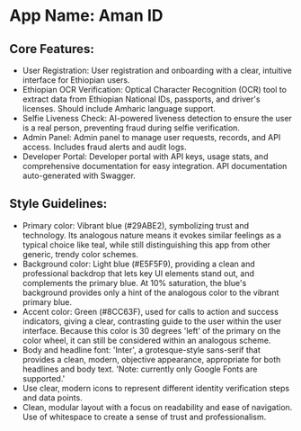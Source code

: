 # **App Name**: Aman ID

## Core Features:

- User Registration: User registration and onboarding with a clear, intuitive interface for Ethiopian users.
- Ethiopian OCR Verification: Optical Character Recognition (OCR) tool to extract data from Ethiopian National IDs, passports, and driver's licenses. Should include Amharic language support.
- Selfie Liveness Check: AI-powered liveness detection to ensure the user is a real person, preventing fraud during selfie verification.
- Admin Panel: Admin panel to manage user requests, records, and API access. Includes fraud alerts and audit logs.
- Developer Portal: Developer portal with API keys, usage stats, and comprehensive documentation for easy integration. API documentation auto-generated with Swagger.

## Style Guidelines:

- Primary color: Vibrant blue (#29ABE2), symbolizing trust and technology. Its analogous nature means it evokes similar feelings as a typical choice like teal, while still distinguishing this app from other generic, trendy color schemes.
- Background color: Light blue (#E5F5F9), providing a clean and professional backdrop that lets key UI elements stand out, and complements the primary blue. At 10% saturation, the blue's background provides only a hint of the analogous color to the vibrant primary blue.
- Accent color: Green (#8CC63F), used for calls to action and success indicators, giving a clear, contrasting guide to the user within the user interface. Because this color is 30 degrees 'left' of the primary on the color wheel, it can still be considered within an analogous scheme.
- Body and headline font: 'Inter', a grotesque-style sans-serif that provides a clean, modern, objective appearance, appropriate for both headlines and body text. 'Note: currently only Google Fonts are supported.'
- Use clear, modern icons to represent different identity verification steps and data points.
- Clean, modular layout with a focus on readability and ease of navigation. Use of whitespace to create a sense of trust and professionalism.